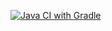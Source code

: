 [![Java CI with Gradle](https://github.com/NataliaTimoshina23/Rpp/actions/workflows/gradle.yml/badge.svg)](https://github.com/NataliaTimoshina23/Rpp/actions/workflows/gradle.yml)